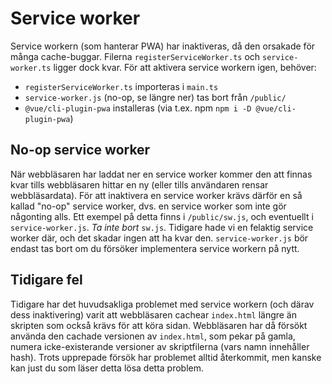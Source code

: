 # Service worker
Service workern (som hanterar PWA) har inaktiveras, då den orsakade för många cache-buggar. Filerna `registerServiceWorker.ts` och `service-worker.ts` ligger dock kvar. För att aktivera service workern igen, behöver:
 - `registerServiceWorker.ts` importeras i `main.ts`
 - `service-worker.js` (no-op, se längre ner) tas bort från `/public/`
 - `@vue/cli-plugin-pwa` installeras (via t.ex. npm `npm i -D @vue/cli-plugin-pwa`)

## No-op service worker
När webbläsaren har laddat ner en service worker kommer den att finnas kvar tills webbläsaren hittar en ny (eller tills användaren rensar webbläsardata). För att inaktivera en service worker krävs därför en så kallad "no-op" service worker, dvs. en service worker som inte gör någonting alls. Ett exempel på detta finns i `/public/sw.js`, och eventuellt i `service-worker.js`. _Ta inte bort_ `sw.js`. Tidigare hade vi en felaktig service worker där, och det skadar ingen att ha kvar den. `service-worker.js` bör endast tas bort om du försöker implementera service workern på nytt.

## Tidigare fel
Tidigare har det huvudsakliga problemet med service workern (och därav dess inaktivering) varit att webbläsaren cachear `index.html` längre än skripten som också krävs för att köra sidan. Webbläsaren har då försökt använda den cachade versionen av `index.html`, som pekar på gamla, numera icke-existerande versioner av skriptfilerna (vars namn innehåller hash). Trots upprepade försök har problemet alltid återkommit, men kanske kan just du som läser detta lösa detta problem.